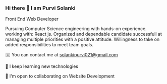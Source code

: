 ### Hi there 👋 I am Purvi Solanki
Front End Web Developer

Pursuing Computer Science engineering with hands-on experience. working with: React js. Organized and dependable candidate successfull at managing multiple priorities with a positive attitude. Willingness to take on added responsibilities to meet team goals.

✉️  You can contact me at solankipurvi021@gmail.com

🧠  I keep learning new technologies

🤝  I'm open to collaborating on Website Development

<!--
**Purvisolanki/Purvisolanki** is a ✨ _special_ ✨ repository because its `README.md` (this file) appears on your GitHub profile.

Here are some ideas to get you started:

- 🔭 I’m currently working on ...
- 🌱 I’m currently learning ...
- 👯 I’m looking to collaborate on ...
- 🤔 I’m looking for help with ...
- 💬 Ask me about ...
- 📫 How to reach me: ...
- 😄 Pronouns: ...
- ⚡ Fun fact: ...
-->
